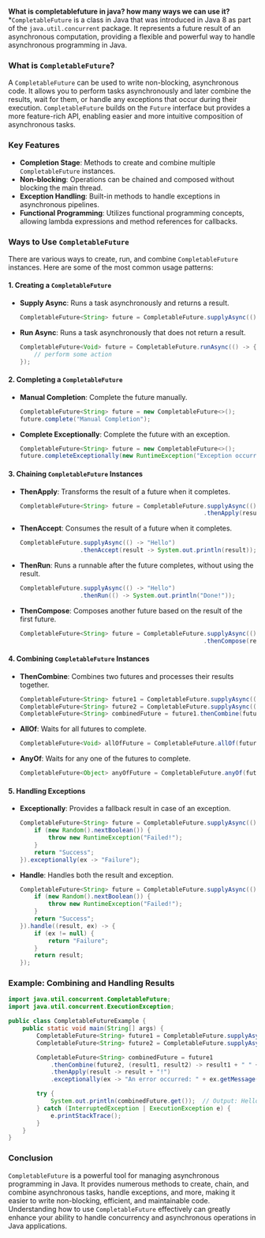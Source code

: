 **What is completablefuture in java? how many ways we can use it?**
*`CompletableFuture` is a class in Java that was introduced in Java 8 as part of the `java.util.concurrent` package. It represents a future result of an asynchronous computation, providing a flexible and powerful way to handle asynchronous programming in Java.

### What is `CompletableFuture`?

A `CompletableFuture` can be used to write non-blocking, asynchronous code. It allows you to perform tasks asynchronously and later combine the results, wait for them, or handle any exceptions that occur during their execution. `CompletableFuture` builds on the `Future` interface but provides a more feature-rich API, enabling easier and more intuitive composition of asynchronous tasks.

### Key Features

- **Completion Stage**: Methods to create and combine multiple `CompletableFuture` instances.
- **Non-blocking**: Operations can be chained and composed without blocking the main thread.
- **Exception Handling**: Built-in methods to handle exceptions in asynchronous pipelines.
- **Functional Programming**: Utilizes functional programming concepts, allowing lambda expressions and method references for callbacks.

### Ways to Use `CompletableFuture`

There are various ways to create, run, and combine `CompletableFuture` instances. Here are some of the most common usage patterns:

#### 1. Creating a `CompletableFuture`

- **Supply Async**: Runs a task asynchronously and returns a result.
  ```java
  CompletableFuture<String> future = CompletableFuture.supplyAsync(() -> "Hello, World!");
  ```

- **Run Async**: Runs a task asynchronously that does not return a result.
  ```java
  CompletableFuture<Void> future = CompletableFuture.runAsync(() -> {
      // perform some action
  });
  ```

#### 2. Completing a `CompletableFuture`

- **Manual Completion**: Complete the future manually.
  ```java
  CompletableFuture<String> future = new CompletableFuture<>();
  future.complete("Manual Completion");
  ```

- **Complete Exceptionally**: Complete the future with an exception.
  ```java
  CompletableFuture<String> future = new CompletableFuture<>();
  future.completeExceptionally(new RuntimeException("Exception occurred"));
  ```

#### 3. Chaining `CompletableFuture` Instances

- **ThenApply**: Transforms the result of a future when it completes.
  ```java
  CompletableFuture<String> future = CompletableFuture.supplyAsync(() -> "Hello")
                                                      .thenApply(result -> result + ", World!");
  ```

- **ThenAccept**: Consumes the result of a future when it completes.
  ```java
  CompletableFuture.supplyAsync(() -> "Hello")
                   .thenAccept(result -> System.out.println(result));
  ```

- **ThenRun**: Runs a runnable after the future completes, without using the result.
  ```java
  CompletableFuture.supplyAsync(() -> "Hello")
                   .thenRun(() -> System.out.println("Done!"));
  ```

- **ThenCompose**: Composes another future based on the result of the first future.
  ```java
  CompletableFuture<String> future = CompletableFuture.supplyAsync(() -> "Hello")
                                                      .thenCompose(result -> CompletableFuture.supplyAsync(() -> result + ", World!"));
  ```

#### 4. Combining `CompletableFuture` Instances

- **ThenCombine**: Combines two futures and processes their results together.
  ```java
  CompletableFuture<String> future1 = CompletableFuture.supplyAsync(() -> "Hello");
  CompletableFuture<String> future2 = CompletableFuture.supplyAsync(() -> "World");
  CompletableFuture<String> combinedFuture = future1.thenCombine(future2, (result1, result2) -> result1 + " " + result2);
  ```

- **AllOf**: Waits for all futures to complete.
  ```java
  CompletableFuture<Void> allOfFuture = CompletableFuture.allOf(future1, future2);
  ```

- **AnyOf**: Waits for any one of the futures to complete.
  ```java
  CompletableFuture<Object> anyOfFuture = CompletableFuture.anyOf(future1, future2);
  ```

#### 5. Handling Exceptions

- **Exceptionally**: Provides a fallback result in case of an exception.
  ```java
  CompletableFuture<String> future = CompletableFuture.supplyAsync(() -> {
      if (new Random().nextBoolean()) {
          throw new RuntimeException("Failed!");
      }
      return "Success";
  }).exceptionally(ex -> "Failure");
  ```

- **Handle**: Handles both the result and exception.
  ```java
  CompletableFuture<String> future = CompletableFuture.supplyAsync(() -> {
      if (new Random().nextBoolean()) {
          throw new RuntimeException("Failed!");
      }
      return "Success";
  }).handle((result, ex) -> {
      if (ex != null) {
          return "Failure";
      }
      return result;
  });
  ```

### Example: Combining and Handling Results

```java
import java.util.concurrent.CompletableFuture;
import java.util.concurrent.ExecutionException;

public class CompletableFutureExample {
    public static void main(String[] args) {
        CompletableFuture<String> future1 = CompletableFuture.supplyAsync(() -> "Hello");
        CompletableFuture<String> future2 = CompletableFuture.supplyAsync(() -> "World");

        CompletableFuture<String> combinedFuture = future1
            .thenCombine(future2, (result1, result2) -> result1 + " " + result2)
            .thenApply(result -> result + "!")
            .exceptionally(ex -> "An error occurred: " + ex.getMessage());

        try {
            System.out.println(combinedFuture.get());  // Output: Hello World!
        } catch (InterruptedException | ExecutionException e) {
            e.printStackTrace();
        }
    }
}
```

### Conclusion

`CompletableFuture` is a powerful tool for managing asynchronous programming in Java. It provides numerous methods to create, chain, and combine asynchronous tasks, handle exceptions, and more, making it easier to write non-blocking, efficient, and maintainable code. Understanding how to use `CompletableFuture` effectively can greatly enhance your ability to handle concurrency and asynchronous operations in Java applications.
